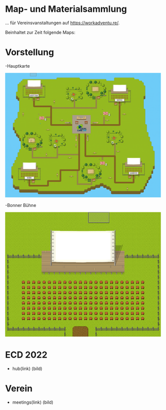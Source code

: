# Map- und Materialsammlung 
... für Vereinsvanstaltungen auf https://workadventu.re/.

Beinhaltet zur Zeit folgende Maps:
# Vorstellung
  -Hauptkarte
  
  ![map](./material/bilder/vorstellung-main.png)
  
  -Bonner Bühne
  
  ![map](./material/bilder/vorstellung-bonn.png)
  
# ECD 2022
  - hub(link)
  (bild)

# Verein
  - meetings(link)
  (bild)
